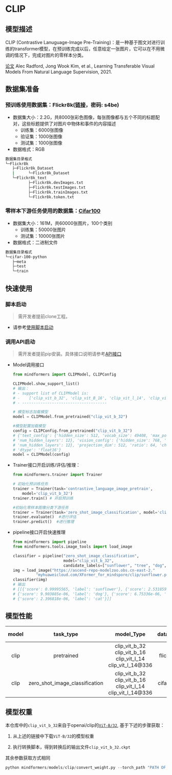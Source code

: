 # CLIP

## 模型描述

CLIP (Contrastive Lanuguage-Image Pre-Training)：是一种基于图文对进行训练的transformer模型，在预训练完成以后，任意给定一张图片，它可以在不用微调的情况下，完成对图片的零样本分类。

[论文](https://arxiv.org/abs/2103.00020) Alec Radford, Jong Wook Kim, et al., Learning Transferable Visual Models From Natural Language Supervision, 2021.

## 数据集准备

### 预训练使用数据集：Flickr8k([链接](https://pan.baidu.com/s/1LRlQUL1MRipPL4MLOdExzg)，密码: s4be)

- 数据集大小：2.2G，共8000张彩色图像，每张图像都与五个不同的标题配对，这些标题提供了对图片中物体和事件的内容描述
    - 训练集：6000张图像
    - 验证集：1000张图像
    - 测试集：1000张图像
- 数据格式：RGB

 ```bash
数据集目录格式
└─Flickr8k
    ├─Flickr8k_Dataset
    |      └─Flickr8k_Dataset
    └─Flickr8k_text
           ├─Flickr8k.devImages.txt
           ├─Flickr8k.testImages.txt
           ├─Flickr8k.trainImages.txt
           └─Flickr8k.token.txt
 ```

### 零样本下游任务使用的数据集：[Cifar100](http://www.cs.toronto.edu/~kriz/cifar-100-python.tar.gz)

- 数据集大小：161M，共60000张图片，100个类别
    - 训练集：50000张图片
    - 测试集：10000张图片
- 数据格式：二进制文件

 ```bash
数据集目录格式
└─cifar-100-python
    ├─meta
    ├─test  
    └─train  
 ```

## 快速使用

### 脚本启动

> 需开发者提前clone工程。

- 请参考[使用脚本启动](https://gitee.com/mindspore/transformer/blob/master/README.md#%E6%96%B9%E5%BC%8F%E4%B8%80clone-%E5%B7%A5%E7%A8%8B%E4%BB%A3%E7%A0%81)

### 调用API启动

> 需开发者提前pip安装。具体接口说明请参考[API接口](https://gitee.com/mindspore/transformer/wikis/API/)

- Model调用接口

  ```python
  from mindformers import CLIPModel, CLIPConfig

  CLIPModel.show_support_list()
  # 输出：
  # - support list of CLIPModel is:
  # -    ['clip_vit_b_32', 'clip_vit_B_16', 'clip_vit_l_14', 'clip_vit_l_14@336']
  # - -------------------------------------

  # 模型标志加载模型
  model = CLIPModel.from_pretrained("clip_vit_b_32")

  #模型配置加载模型
  config = CLIPConfig.from_pretrained("clip_vit_b_32")
  # {'text_config': {'hidden_size': 512, 'vocab_size': 49408, 'max_position_embeddings': 77,
  # 'num_hidden_layers': 12}, 'vision_config': {'hidden_size': 768, 'image_size': 224, 'patch_size': 32,
  # 'num_hidden_layers': 12}, 'projection_dim': 512, 'ratio': 64, 'checkpoint_name_or_path': 'clip_vit_b_32',
  # 'dtype': 'float16'}
  model = CLIPModel(config)
  ```

- Trainer接口开启训练/评估/推理：

  ```python
  from mindformers.trainer import Trainer

  # 初始化预训练任务
  trainer = Trainer(task='contrastive_language_image_pretrain',
      model='clip_vit_b_32')
  trainer.train() # 开启预训练

  #初始化零样本图像分类下游任务
  trainer = Trainer(task='zero_shot_image_classification', model='clip_vit_b_32')
  trainer.evaluate()  #进行评估
  trainer.predict()  #进行推理
  ```

- pipeline接口开启快速推理

  ```python
  from mindformers import pipeline
  from mindformers.tools.image_tools import load_image

  classifier = pipeline("zero_shot_image_classification",
                        model="clip_vit_b_32",
                        candidate_labels=["sunflower", "tree", "dog", "cat", "toy"])
  img = load_image("https://ascend-repo-modelzoo.obs.cn-east-2."
            "myhuaweicloud.com/XFormer_for_mindspore/clip/sunflower.png")
  classifier(img)
  # 输出
  # [[{'score': 0.99995565, 'label': 'sunflower'}, {'score': 2.5318595e-05, 'label': 'toy'},
  # {'score': 9.903885e-06, 'label': 'dog'}, {'score': 6.75336e-06, 'label': 'tree'},
  # {'score': 2.396818e-06, 'label': 'cat'}]]
  ```

## 模型性能

| model |           task_type            |                                  model_Type                                   | datasets |              Top1-accuracy              | log |                                                                                                example                                                                                                |
|:-----:|:------------------------------:|:-----------------------------------------------------------------------------:|:--------:|:---------------------------------------:|:---:|:-----------------------------------------------------------------------------------------------------------------------------------------------------------------------------------------------------:|
| clip  |           pretrained           | clip_vit_b_32 <br/> clip_vit_b_16 <br/> clip_vit_l_14 <br/> clip_vit_l_14@336 | flickr8k |                    \                    |  \  |                                               pretrain [link](../../examples/contrastive_language_image_pretrain/clip_vit_b_32_pretrain_on_flickr8k.sh)                                               | \|
| clip  | zero_shot_image_classification | clip_vit_b_32 <br/> clip_vit_b_16 <br/> clip_vit_l_14 <br/> clip_vit_l_14@336 | cifar100 | 57.24%<br/>61.41%<br/>69.67%<br/>68.19% |  \  | eval [link](../../examples/zero_shot_image_classification/clip_vit_b_32_eval_on_cifar100.sh) <br/> predict [link](../../examples/zero_shot_image_classification/clip_vit_b_32_predict_on_cifar100.sh) |

## 模型权重

本仓库中的`clip_vit_b_32`来自于openai/clip的[`ViT-B/32`](https://openaipublic.azureedge.net/clip/models/40d365715913c9da98579312b702a82c18be219cc2a73407c4526f58eba950af/ViT-B-32.pt), 基于下述的步骤获取：

1. 从上述的链接中下载`ViT-B/32`的模型权重

2. 执行转换脚本，得到转换后的输出文件`clip_vit_b_32.ckpt`

其余参数获取方式相同

```python
python mindformers/models/clip/convert_weight.py --torch_path "PATH OF ViT-B/32.pt" --mindspore_path "SAVE PATH OF clip_vit_b_32.ckpt"
```